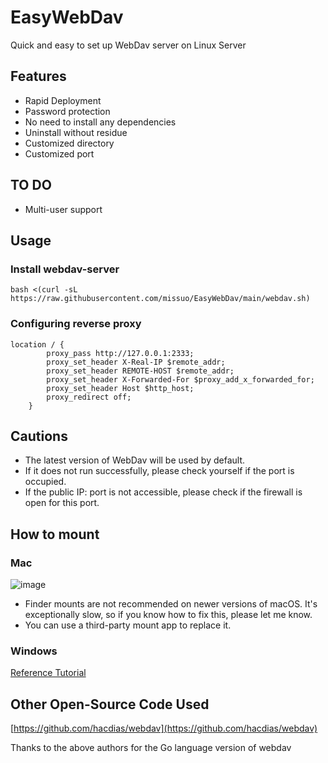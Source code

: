 # EasyWebDav
Quick and easy to set up WebDav server on Linux Server

## Features
- Rapid Deployment
- Password protection
- No need to install any dependencies
- Uninstall without residue
- Customized directory
- Customized port

## TO DO
- Multi-user support

## Usage
### Install webdav-server
~~~shell
bash <(curl -sL https://raw.githubusercontent.com/missuo/EasyWebDav/main/webdav.sh)
~~~

### Configuring reverse proxy
~~~nginx
location / {
        proxy_pass http://127.0.0.1:2333;
        proxy_set_header X-Real-IP $remote_addr;
        proxy_set_header REMOTE-HOST $remote_addr;
        proxy_set_header X-Forwarded-For $proxy_add_x_forwarded_for;
        proxy_set_header Host $http_host;
        proxy_redirect off;
    }
~~~

## Cautions
- The latest version of WebDav will be used by default.
- If it does not run successfully, please check yourself if the port is occupied.
- If the public IP: port is not accessible, please check if the firewall is open for this port.

## How to mount
### Mac
![image](https://user-images.githubusercontent.com/55200481/142374705-cd29edec-9b01-4081-92e1-e9085697cbbd.png)

- Finder mounts are not recommended on newer versions of macOS. It's exceptionally slow, so if you know how to fix this, please let me know.
- You can use a third-party mount app to replace it.

### Windows
[Reference Tutorial](https://blog.frankutils.xyz/archives/17/)


## Other Open-Source Code Used
[https://github.com/hacdias/webdav](https://github.com/hacdias/webdav)

Thanks to the above authors for the Go language version of webdav



